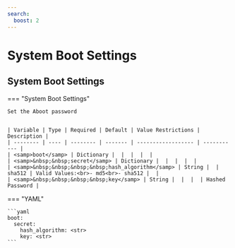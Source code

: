 ```yaml
---
search:
  boost: 2
---
```


# System Boot Settings
## System Boot Settings

=== "System Boot Settings"

    Set the Aboot password


    | Variable | Type | Required | Default | Value Restrictions | Description |
    | -------- | ---- | -------- | ------- | ------------------ | ----------- |
    | <samp>boot</samp> | Dictionary |  |  |  |  |
    | <samp>&nbsp;&nbsp;secret</samp> | Dictionary |  |  |  |  |
    | <samp>&nbsp;&nbsp;&nbsp;&nbsp;hash_algorithm</samp> | String |  | sha512 | Valid Values:<br>- md5<br>- sha512 |  |
    | <samp>&nbsp;&nbsp;&nbsp;&nbsp;key</samp> | String |  |  |  | Hashed Password |

=== "YAML"

    ```yaml
    boot:
      secret:
        hash_algorithm: <str>
        key: <str>
    ```
